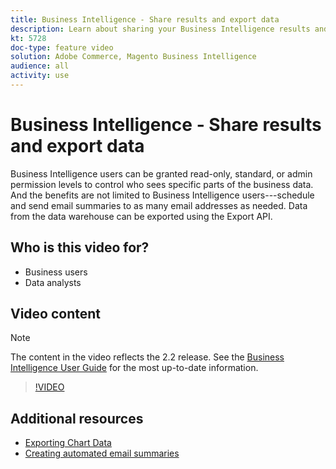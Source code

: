 ```yaml
---
title: Business Intelligence - Share results and export data
description: Learn about sharing your Business Intelligence results and exporting data for integration with other business tools.
kt: 5728
doc-type: feature video
solution: Adobe Commerce, Magento Business Intelligence
audience: all
activity: use
---
```


# Business Intelligence - Share results and export data

Business Intelligence users can be granted read-only, standard, or admin permission levels to control who sees specific parts of the business data. And the benefits are not limited to Business Intelligence users---schedule and send email summaries to as many email addresses as needed. Data from the data warehouse can be exported using the Export API.

## Who is this video for?

- Business users
- Data analysts

## Video content

>[!NOTE]
>
>The content in the video reflects the 2.2 release. See the [Business Intelligence User Guide](https://docs.magento.com/mbi/) for the most up-to-date information.

>[!VIDEO](https://video.tv.adobe.com/v/35983?quality=12&learn=on)

## Additional resources

- [Exporting Chart Data](https://docs.magento.com/mbi/data-user/export-data/exp-chart-dash.html)
- [Creating automated email summaries](https://docs.magento.com/mbi/data-user/export-data/email-summaries.html)

